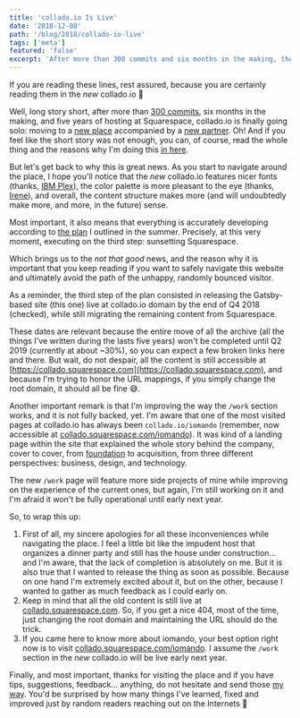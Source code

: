 ```yaml
---
title: 'collado.io Is Live'
date: '2018-12-08'
path: '/blog/2018/collado-io-live'
tags: ['meta']
featured: 'false'
excerpt: 'After more than 300 commits and six months in the making, the new collado.io is finally live. Besides the announcement, this post should also serve as the must-read, cautionary tale for all the things that are still not fully baked.'
---
```


If you are reading these lines, rest assured, because you are certainly reading them in the _new_ collado.io 👏

Well, long story short, after more than [300 commits](https://github.com/MarcCollado/collado-io), six months in the making, and five years of hosting at Squarespace, collado.io is finally going solo: moving to a [new place](https://www.netlify.com/) accompanied by a [new partner](https://www.gatsbyjs.org/). Oh! And if you feel like the short story was not enough, you can, of course, read the whole thing and the reasons why I'm doing this [in here](/blog/2018/moving-collado-io).

But let's get back to why this is great news. As you start to navigate around the place, I hope you'll notice that the _new_ collado.io features nicer fonts (thanks, [IBM Plex](https://www.ibm.com/plex/)), the color palette is more pleasant to the eye (thanks, [Irene](https://irenedemas.com)), and overall, the content structure makes more (and will undoubtedly make more, and more, in the future) sense.

Most important, it also means that everything is accurately developing according to [the plan](/blog/2018/moving-collado-io) I outlined in the summer. Precisely, at this very moment, executing on the third step: sunsetting Squarespace.

Which brings us to the _not that good_ news, and the reason why it is important that you keep reading if you want to safely navigate this website and ultimately avoid the path of the unhappy, randomly bounced visitor.

As a reminder, the third step of the plan consisted in releasing the Gatsby-based site (this one) live at collado.io domain by the end of Q4 2018 (checked), while still migrating the remaining content from Squarespace.

These dates are relevant because the entire move of all the archive (all the things I've written during the lasts five years) won't be completed until Q2 2019 (currently at about ~30%), so you can expect a few broken links here and there. But wait, do not despair, all the content is still accessible at [https://collado.squarespace.com](https://collado.squarespace.com), and because I'm trying to honor the URL mappings, if you simply change the root domain, it should all be fine 😅.

Another important remark is that I'm improving the way the `/work` section works, and it is not fully backed, yet. I'm aware that one of the most visited pages at collado.io has always been `collado.io/iomando` (remember, now accessible at [collado.squarespace.com/iomando](https://collado.squarespace.com/iomando)). It was kind of a landing page within the site that explained the whole story behind the company, cover to cover, from [foundation](/blog/2013/iomando-prologue) to acquisition, from three different perspectives: business, design, and technology.

The new `/work` page will feature more side projects of mine while improving on the experience of the current ones, but again, I'm still working on it and I'm afraid it won't be fully operational until early next year.

So, to wrap this up:

1. First of all, my sincere apologies for all these inconveniences while navigating the place. I feel a little bit like the impudent host that organizes a dinner party and still has the house under construction... and I'm aware, that the lack of completion is absolutely on me. But it is also true that I wanted to release the thing as soon as possible. Because on one hand I'm extremely excited about it, but on the other, because I wanted to gather as much feedback as I could early on.
2. Keep in mind that all the old content is still live at [collado.squarespace.com](https://collado.squarespace.com/). So, if you get a nice 404, most of the time, just changing the root domain and maintaining the URL should do the trick.
3. If you came here to know more about iomando, your best option right now is to visit [collado.squarespace.com/iomando](https://collado.squarespace.com/iomando). I assume the `/work` section in the _new_ collado.io will be live early next year.

Finally, and most important, thanks for visiting the place and if you have tips, suggestions, feedback... anything, do not hesitate and send those [my way](https://twitter.com/marccollado). You'd be surprised by how many things I've learned, fixed and improved just by random readers reaching out on the Internets 🙂
